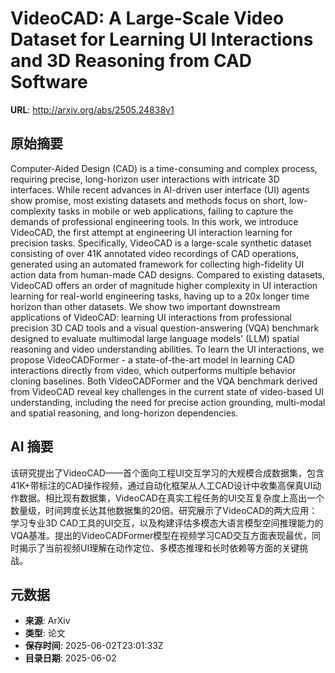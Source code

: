 # VideoCAD: A Large-Scale Video Dataset for Learning UI Interactions and 3D Reasoning from CAD Software

**URL**: http://arxiv.org/abs/2505.24838v1

## 原始摘要

Computer-Aided Design (CAD) is a time-consuming and complex process,
requiring precise, long-horizon user interactions with intricate 3D interfaces.
While recent advances in AI-driven user interface (UI) agents show promise,
most existing datasets and methods focus on short, low-complexity tasks in
mobile or web applications, failing to capture the demands of professional
engineering tools. In this work, we introduce VideoCAD, the first attempt at
engineering UI interaction learning for precision tasks. Specifically, VideoCAD
is a large-scale synthetic dataset consisting of over 41K annotated video
recordings of CAD operations, generated using an automated framework for
collecting high-fidelity UI action data from human-made CAD designs. Compared
to existing datasets, VideoCAD offers an order of magnitude higher complexity
in UI interaction learning for real-world engineering tasks, having up to a 20x
longer time horizon than other datasets. We show two important downstream
applications of VideoCAD: learning UI interactions from professional precision
3D CAD tools and a visual question-answering (VQA) benchmark designed to
evaluate multimodal large language models' (LLM) spatial reasoning and video
understanding abilities. To learn the UI interactions, we propose
VideoCADFormer - a state-of-the-art model in learning CAD interactions directly
from video, which outperforms multiple behavior cloning baselines. Both
VideoCADFormer and the VQA benchmark derived from VideoCAD reveal key
challenges in the current state of video-based UI understanding, including the
need for precise action grounding, multi-modal and spatial reasoning, and
long-horizon dependencies.


## AI 摘要

该研究提出了VideoCAD——首个面向工程UI交互学习的大规模合成数据集，包含41K+带标注的CAD操作视频，通过自动化框架从人工CAD设计中收集高保真UI动作数据。相比现有数据集，VideoCAD在真实工程任务的UI交互复杂度上高出一个数量级，时间跨度长达其他数据集的20倍。研究展示了VideoCAD的两大应用：学习专业3D CAD工具的UI交互，以及构建评估多模态大语言模型空间推理能力的VQA基准。提出的VideoCADFormer模型在视频学习CAD交互方面表现最优，同时揭示了当前视频UI理解在动作定位、多模态推理和长时依赖等方面的关键挑战。

## 元数据

- **来源**: ArXiv
- **类型**: 论文
- **保存时间**: 2025-06-02T23:01:33Z
- **目录日期**: 2025-06-02
